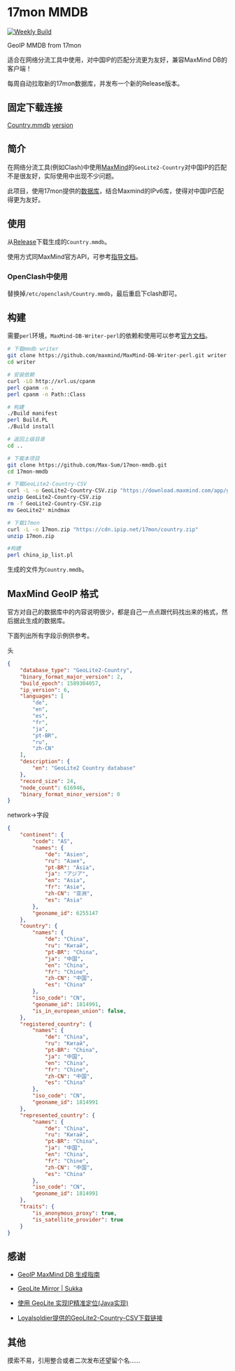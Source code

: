 # 17mon MMDB

[![Weekly Build](https://github.com/Max-Sum/17mon-mmdb/actions/workflows/weekly-build.yml/badge.svg)](https://github.com/Max-Sum/17mon-mmdb/actions/workflows/weekly-build.yml)

GeoIP MMDB from 17mon

适合在网络分流工具中使用，对中国IP的匹配分流更为友好，兼容MaxMind DB的客户端！

每周自动拉取新的17mon数据库，并发布一个新的Release版本。


## 固定下载连接

[Country.mmdb](https://raw.githubusercontent.com/Max-Sum/17mon-mmdb/release/Country.mmdb)
[version](https://raw.githubusercontent.com/alecthw/17mon-mmdb/release/version)

## 简介

在网络分流工具(例如Clash)中使用[MaxMind](https://www.maxmind.com/en/home)的`GeoLite2-Country`对中国IP的匹配不是很友好，实际使用中出现不少问题。

此项目，使用17mon提供的[数据库](https://cdn.ipip.net/17mon/country.zip)，结合Maxmind的IPv6库，使得对中国IP匹配得更为友好。

## 使用

从[Release](https://github.com/Max-Sum/17mon-mmdb/releases)下载生成的`Country.mmdb`。

使用方式同MaxMind官方API，可参考[指导文档](http://maxmind.github.io/MaxMind-DB/)。

### OpenClash中使用

替换掉`/etc/openclash/Country.mmdb`，最后重启下clash即可。

## 构建

需要`perl`环境，`MaxMind-DB-Writer-perl`的依赖和使用可以参考[官方文档](https://github.com/maxmind/MaxMind-DB-Writer-perl)。

``` bash
# 下载mmdb writer
git clone https://github.com/maxmind/MaxMind-DB-Writer-perl.git writer
cd writer

# 安装依赖
curl -LO http://xrl.us/cpanm
perl cpanm -n .
perl cpanm -n Path::Class

# 构建
./Build manifest
perl Build.PL
./Build install

# 返回上级目录
cd ..

# 下载本项目
git clone https://github.com/Max-Sum/17mon-mmdb.git
cd 17mon-mmdb

# 下载GeoLite2-Country-CSV
curl -L -o GeoLite2-Country-CSV.zip "https://download.maxmind.com/app/geoip_download?edition_id=GeoLite2-Country-CSV&license_key=JvbzLLx7qBZT&suffix=zip"
unzip GeoLite2-Country-CSV.zip
rm -f GeoLite2-Country-CSV.zip
mv GeoLite2* mindmax

# 下载17mon
curl -L -o 17mon.zip "https://cdn.ipip.net/17mon/country.zip"
unzip 17mon.zip

#构建
perl china_ip_list.pl
```
生成的文件为`Country.mmdb`。

## MaxMind GeoIP 格式

官方对自己的数据库中的内容说明很少，都是自己一点点跟代码找出来的格式，然后据此生成的数据库。

下面列出所有字段示例供参考。

头
``` json
{
    "database_type": "GeoLite2-Country",
    "binary_format_major_version": 2,
    "build_epoch": 1589304057,
    "ip_version": 6,
    "languages": [
        "de",
        "en",
        "es",
        "fr",
        "ja",
        "pt-BR",
        "ru",
        "zh-CN"
    ],
    "description": {
        "en": "GeoLite2 Country database"
    },
    "record_size": 24,
    "node_count": 616946,
    "binary_format_minor_version": 0
}
```

network->字段
``` json
{
    "continent": {
        "code": "AS",
        "names": {
            "de": "Asien",
            "ru": "Азия",
            "pt-BR": "Ásia",
            "ja": "アジア",
            "en": "Asia",
            "fr": "Asie",
            "zh-CN": "亚洲",
            "es": "Asia"
        },
        "geoname_id": 6255147
    },
    "country": {
        "names": {
            "de": "China",
            "ru": "Китай",
            "pt-BR": "China",
            "ja": "中国",
            "en": "China",
            "fr": "Chine",
            "zh-CN": "中国",
            "es": "China"
        },
        "iso_code": "CN",
        "geoname_id": 1814991,
        "is_in_european_union": false,
    },
    "registered_country": {
        "names": {
            "de": "China",
            "ru": "Китай",
            "pt-BR": "China",
            "ja": "中国",
            "en": "China",
            "fr": "Chine",
            "zh-CN": "中国",
            "es": "China"
        },
        "iso_code": "CN",
        "geoname_id": 1814991
    },
    "represented_country": {
        "names": {
            "de": "China",
            "ru": "Китай",
            "pt-BR": "China",
            "ja": "中国",
            "en": "China",
            "fr": "Chine",
            "zh-CN": "中国",
            "es": "China"
        },
        "iso_code": "CN",
        "geoname_id": 1814991
    },
    "traits": {
        "is_anonymous_proxy": true,
        "is_satellite_provider": true
    }
}
```

## 感谢

- [GeoIP MaxMind DB 生成指南](https://blog.csdn.net/openex/article/details/53487465)

- [GeoLite Mirror | Sukka](https://geolite.clash.dev/)

- [使用 GeoLite 实现IP精准定位(Java实现)](https://www.jianshu.com/p/1b1a018ae729)

- [Loyalsoldier提供的GeoLite2-Country-CSV下载链接](https://github.com/Loyalsoldier/v2ray-rules-dat)

## 其他

摸索不易，引用整合或者二次发布还望留个名......
